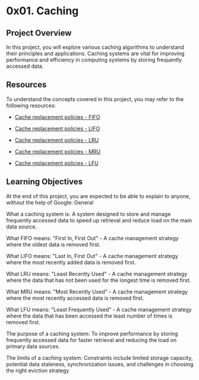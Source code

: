 # 0x01. Caching

## Project Overview

In this project, you will explore various caching algorithms to understand their principles and applications. Caching systems are vital for improving performance and efficiency in computing systems by storing frequently accessed data.

## Resources

To understand the concepts covered in this project, you may refer to the following resources:

- [Cache replacement policies - FIFO ](https://en.wikipedia.org/wiki/Cache_replacement_policies#First_In_First_Out_%28FIFO%29)

- [Cache replacement policies - LIFO ](https://en.wikipedia.org/wiki/Cache_replacement_policies#Last_In_First_Out_%28LIFO%29)

- [Cache replacement policies - LRU ](https://en.wikipedia.org/wiki/Cache_replacement_policies#Least_Recently_Used_%28LRU%29)

- [Cache replacement policies - MRU ](https://en.wikipedia.org/wiki/Cache_replacement_policies#Least_Recently_Used_%28LRU%29)

- [Cache replacement policies - LFU ](https://en.wikipedia.org/wiki/Cache_replacement_policies#Least-Frequently_Used_%28LFU%29)



## Learning Objectives

At the end of this project, you are expected to be able to explain to anyone, without the help of Google:
General

What a caching system is: A system designed to store and manage frequently accessed data to speed up retrieval and reduce load on the main data source.

What FIFO means: "First In, First Out" - A cache management strategy where the oldest data is removed first.

What LIFO means: "Last In, First Out" - A cache management strategy where the most recently added data is removed first.

What LRU means: "Least Recently Used" - A cache management strategy where the data that has not been used for the longest time is removed first.

What MRU means: "Most Recently Used" - A cache management strategy where the most recently accessed data is removed first.

What LFU means: "Least Frequently Used" - A cache management strategy where the data that has been accessed the least number of times is removed first.

The purpose of a caching system: To improve performance by storing frequently accessed data for faster retrieval and reducing the load on primary data sources.

The limits of a caching system: Constraints include limited storage capacity, potential data staleness, synchronization issues, and challenges in choosing the right eviction strategy